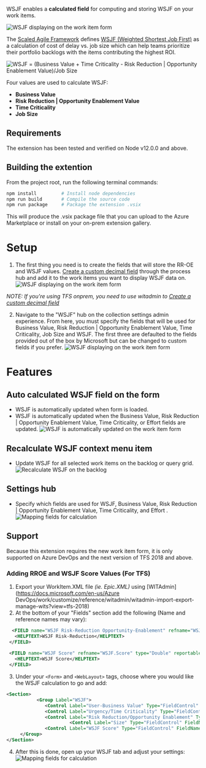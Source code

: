 
WSJF enables a **calculated field** for computing and storing WSJF on your work items.

![WSJF displaying on the work item form](marketplace/WSJF_on_form.png)

The [Scaled Agile Framework](http://www.scaledagileframework.com) defines [WSJF (Weighted Shortest Job First)](http://www.scaledagileframework.com/wsjf/) as a calculation of cost of delay vs. job size which can help teams prioritize their portfolio backlogs with the items contributing the highest ROI.

![WSJF = (Business Value + Time Criticality - Risk Reduction | Opportunity Enablement Value)/Job Size](http://www.scaledagileframework.com/wp-content/uploads/2014/07/Figure-2.-A-formula-for-calculating-WSJF.png)

Four values are used to calculate WSJF:
* **Business Value**
* **Risk Reduction | Opportunity Enablement Value**
* **Time Criticality** 
* **Job Size**

## Requirements

The extension has been tested and verified on Node v12.0.0 and above.

## Building the extention

From the project root, run the following terminal commands:

```bash
npm install         # Install node dependencies
npm run build       # Compile the source code
npm run package     # Package the extension .vsix
```

This will produce the .vsix package file that you can upload to the Azure Marketplace or install on your on-prem extension gallery.

# Setup
1. The first thing you need is to create the fields that will store the RR-OE and WSJF values.  [Create a custom decimal field](https://www.visualstudio.com/en-us/docs/work/process/customize-process-field#add-a-custom-field) through the process hub and add it to the work items you want to display WSJF data on.
![WSJF displaying on the work item form](marketplace/CreateField.png)

*NOTE: If you're using TFS onprem, you need to use witadmin to [Create a custom decimal field](https://www.visualstudio.com/en-us/docs/work/customize/add-modify-field#to-add-a-custom-field)*

2. Navigate to the "WSJF" hub on the collection settings admin experience.  From here, you must specify the fields that will be used for Business Value, Risk Reduction | Opportunity Enablement Value, Time Criticality, Job Size and WSJF.  The first three are defaulted to the fields provided out of the box by Microsoft but can be changed to custom fields if you prefer.
![WSJF displaying on the work item form](marketplace/Settings.png)

# Features
## Auto calculated WSJF field on the form
* WSJF is automatically updated when form is loaded.
* WSJF is automatically updated when the Business Value, Risk Reduction | Opportunity Enablement Value, Time Criticality, or Effort fields are updated.
![WSJF is automatically updated on the work item form](marketplace/AutoCalcWSJF.gif)

## Recalculate WSJF context menu item
* Update WSJF for all selected work items on the backlog or query grid.
![Recalculate WSJF on the backlog](marketplace/Recalculate.gif)

## Settings hub
* Specify which fields are used for WSJF, Business Value, Risk Reduction | Opportunity Enablement Value, Time Criticality, and Effort .
![Mapping fields for calculation](marketplace/Settings.gif)

## Support
Because this extension requires the new work item form, it is only supported on Azure DevOps and the next version of TFS 2018 and above.
 
 ### Adding RROE and WSJF Score Values (For TFS) ###
 
 1. Export your WorkItem.XML file *(ie. Epic.XML)* using [WITAdmin](https://docs.microsoft.com/en-us/Azure DevOps/work/customize/reference/witadmin/witadmin-import-export-manage-wits?view=tfs-2018)
 2. At the bottom of your "Fields" section add the following (Name and reference names may vary):
 
``` xml
  <FIELD name="WSJF Risk-Reduction Opportunity-Enablement" refname="WSJF.RROEValue" type="Integer" reportable="dimension">
   <HELPTEXT>WSJF Risk-Reduction</HELPTEXT>
 </FIELD>
 
 <FIELD name="WSJF Score" refname="WSJF.Score" type="Double" reportable="dimension">
   <HELPTEXT>WSJF Score</HELPTEXT>
 </FIELD> 
```
3. Under your 
`<Form>` and `<WebLayout>` tags, choose where you would like the WSJF calculation to go and add:

```xml
<Section>
		   <Group Label="WSJF">
              <Control Label="User-Business Value" Type="FieldControl" FieldName="Microsoft.Azure DevOps.Common.BusinessValue" EmptyText="[Numbered Value]" />
              <Control Label="Urgency/Time Criticality" Type="FieldControl" FieldName="Microsoft.Azure DevOps.Common.TimeCriticality" EmptyText="[Numbered Value]" />
              <Control Label="Risk Reduction/Opportunity Enablement" Type="FieldControl" FieldName="WSJF.RROEValue" EmptyText="[Numbered Value]" />
			           <Control Label="Size" Type="FieldControl" FieldName="Microsoft.Azure DevOps.Scheduling.Effort" EmptyText="[Numbered Value]" />
              <Control Label="WSJF Score" Type="FieldControl" FieldName="WSJF.Score" EmptyText="[Numbered Value]" />
     </Group>
</Section>
```
4. After this is done, open up your WSJF tab and adjust your settings:
![Mapping fields for calculation](marketplace/Settings.png)
